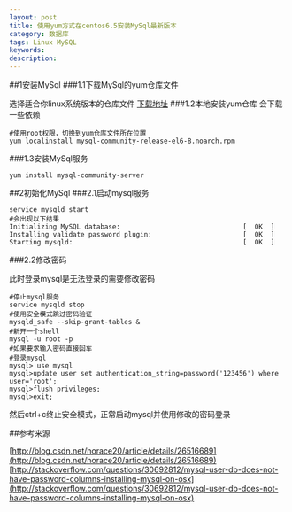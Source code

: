 ```yaml
---
layout: post
title: 使用yum方式在centos6.5安装MySql最新版本
category: 数据库
tags: Linux MySQL
keywords: 
description: 
---
```




##1安装MySql
###1.1下载MySql的yum仓库文件

选择适合你linux系统版本的仓库文件
[下载地址](http://dev.mysql.com/downloads/repo/yum/)
###1.2本地安装yum仓库
会下载一些依赖

```shell
#使用root权限，切换到yum仓库文件所在位置
yum localinstall mysql-community-release-el6-8.noarch.rpm
```

###1.3安装MySql服务

```shell
yum install mysql-community-server
```

##2初始化MySql
###2.1启动mysql服务

```shell
service mysqld start
#会出现以下结果
Initializing MySQL database:                               [  OK  ]
Installing validate password plugin:                       [  OK  ]
Starting mysqld:                                           [  OK  ]
```
###2.2修改密码

此时登录mysql是无法登录的需要修改密码

```shell
#停止mysql服务
service mysqld stop
#使用安全模式跳过密码验证
mysqld_safe --skip-grant-tables &
#新开一个shell
mysql -u root -p
#如果要求输入密码直接回车
#登录mysql
mysql> use mysql
mysql>update user set authentication_string=password('123456') where user='root';
mysql>flush privileges;
mysql>exit;
```

然后ctrl+c终止安全模式，正常启动mysql并使用修改的密码登录

##参考来源

[http://blog.csdn.net/horace20/article/details/26516689](http://blog.csdn.net/horace20/article/details/26516689)
[http://stackoverflow.com/questions/30692812/mysql-user-db-does-not-have-password-columns-installing-mysql-on-osx](http://stackoverflow.com/questions/30692812/mysql-user-db-does-not-have-password-columns-installing-mysql-on-osx)
